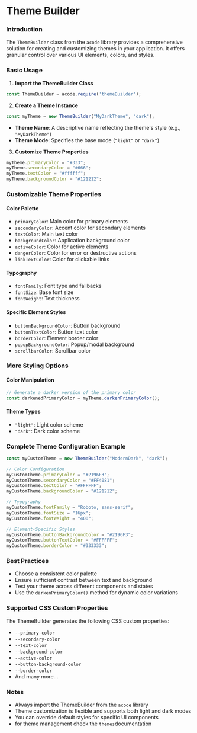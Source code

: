 # Theme Builder

### Introduction

The `ThemeBuilder` class from the `acode` library provides a comprehensive solution for creating and customizing themes in your application. It offers granular control over various UI elements, colors, and styles.

### Basic Usage

1. **Import the ThemeBuilder Class**

```javascript
const ThemeBuilder = acode.require('themeBuilder');
```

2. **Create a Theme Instance**

```javascript
const myTheme = new ThemeBuilder("MyDarkTheme", "dark");
```

- **Theme Name**: A descriptive name reflecting the theme's style (e.g., `"MyDarkTheme"`)
- **Theme Mode**: Specifies the base mode (`"light"` or `"dark"`)

3. **Customize Theme Properties**

```javascript
myTheme.primaryColor = "#333";
myTheme.secondaryColor = "#666";
myTheme.textColor = "#ffffff";
myTheme.backgroundColor = "#121212";
```

### Customizable Theme Properties

#### Color Palette
- `primaryColor`: Main color for primary elements
- `secondaryColor`: Accent color for secondary elements
- `textColor`: Main text color
- `backgroundColor`: Application background color
- `activeColor`: Color for active elements
- `dangerColor`: Color for error or destructive actions
- `linkTextColor`: Color for clickable links

#### Typography
- `fontFamily`: Font type and fallbacks
- `fontSize`: Base font size
- `fontWeight`: Text thickness

#### Specific Element Styles
- `buttonBackgroundColor`: Button background
- `buttonTextColor`: Button text color
- `borderColor`: Element border color
- `popupBackgroundColor`: Popup/modal background
- `scrollbarColor`: Scrollbar color

### More Styling Options

#### Color Manipulation
```javascript
// Generate a darker version of the primary color
const darkenedPrimaryColor = myTheme.darkenPrimaryColor();
```

#### Theme Types
- `"light"`: Light color scheme
- `"dark"`: Dark color scheme

### Complete Theme Configuration Example

```javascript
const myCustomTheme = new ThemeBuilder("ModernDark", "dark");

// Color Configuration
myCustomTheme.primaryColor = "#2196F3";
myCustomTheme.secondaryColor = "#FF4081";
myCustomTheme.textColor = "#FFFFFF";
myCustomTheme.backgroundColor = "#121212";

// Typography
myCustomTheme.fontFamily = "Roboto, sans-serif";
myCustomTheme.fontSize = "16px";
myCustomTheme.fontWeight = "400";

// Element-Specific Styles
myCustomTheme.buttonBackgroundColor = "#2196F3";
myCustomTheme.buttonTextColor = "#FFFFFF";
myCustomTheme.borderColor = "#333333";
```

### Best Practices
- Choose a consistent color palette
- Ensure sufficient contrast between text and background
- Test your theme across different components and states
- Use the `darkenPrimaryColor()` method for dynamic color variations

### Supported CSS Custom Properties

The ThemeBuilder generates the following CSS custom properties:
- `--primary-color`
- `--secondary-color`
- `--text-color`
- `--background-color`
- `--active-color`
- `--button-background-color`
- `--border-color`
- And many more...

### Notes
- Always import the ThemeBuilder from the `acode` library
- Theme customization is flexible and supports both light and dark modes
- You can override default styles for specific UI components
- for theme management check the `themes`documentation